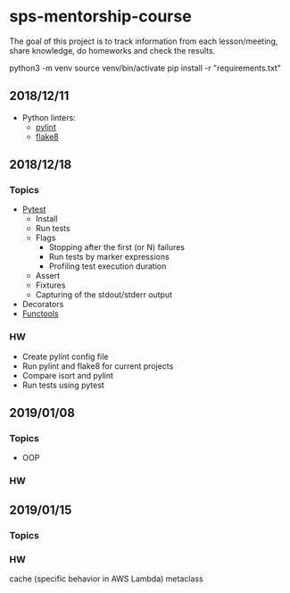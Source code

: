 # sps-mentorship-course

The goal of this project is to track information from each lesson/meeting, share knowledge, do homeworks and check the results.

python3 -m venv
source venv/bin/activate
pip install -r "requirements.txt"

## 2018/12/11
* Python linters:
    * [pylint](https://readthedocs.org/projects/pylint/)
    * [flake8](http://flake8.pycqa.org/en/latest/)

## 2018/12/18
### Topics
* [Pytest](https://docs.pytest.org/en/latest/contents.html)
    * Install
    * Run tests
    * Flags
        * Stopping after the first (or N) failures
        * Run tests by marker expressions
        * Profiling test execution duration
    * Assert
    * Fixtures
    * Capturing of the stdout/stderr output
* Decorators
* [Functools](https://docs.python.org/3.6/library/functools.html)

### HW
* Create pylint config file 
* Run pylint and flake8 for current projects
* Compare isort and pylint
* Run tests using pytest

## 2019/01/08
### Topics
* OOP
### HW

## 2019/01/15
### Topics
### HW


cache (specific behavior in AWS Lambda)
metaclass

